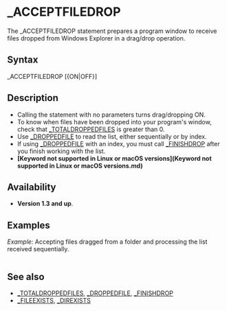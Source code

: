 # _ACCEPTFILEDROP

The _ACCEPTFILEDROP statement prepares a program window to receive files dropped from Windows Explorer in a drag/drop operation.

  

## Syntax

_ACCEPTFILEDROP [{ON|OFF}]
  

## Description

* Calling the statement with no parameters turns drag/dropping ON.
* To know when files have been dropped into your program's window, check that [_TOTALDROPPEDFILES](_TOTALDROPPEDFILES.md) is greater than 0.
* Use [_DROPPEDFILE](_DROPPEDFILE.md) to read the list, either sequentially or by index.
* If using [_DROPPEDFILE](_DROPPEDFILE.md) with an index, you must call [_FINISHDROP](_FINISHDROP.md) after you finish working with the list.
* **[Keyword not supported in Linux or macOS versions](Keyword not supported in Linux or macOS versions.md)**

  

## Availability

* **Version 1.3 and up**.

  

## Examples

*Example:* Accepting files dragged from a folder and processing the list received sequentially.

``` [SCREEN](SCREEN.md) [_NEWIMAGE](_NEWIMAGE.md)(128, 25, 0)  _ACCEPTFILEDROP 'enables drag/drop functionality [PRINT](PRINT.md) "Drag files from a folder and drop them in this window..."  [DO](DO.md)     [IF](IF.md) [_TOTALDROPPEDFILES](_TOTALDROPPEDFILES.md) [THEN](THEN.md)         [FOR](FOR.md) i = 1 [TO](TO.md) [_TOTALDROPPEDFILES](_TOTALDROPPEDFILES.md)             a$ = [_DROPPEDFILE](_DROPPEDFILE.md) 'reads the list sequentially; when the result is empty ("") it means the list is over             [COLOR](COLOR.md) 15             [PRINT](PRINT.md) i,             [IF](IF.md) [_FILEEXISTS](_FILEEXISTS.md)(a$) [THEN](THEN.md)                 [COLOR](COLOR.md) 2: [PRINT](PRINT.md) "file",             [ELSE](ELSE.md)                 [IF](IF.md) [_DIREXISTS](_DIREXISTS.md)(a$) [THEN](THEN.md)                     [COLOR](COLOR.md) 3: [PRINT](PRINT.md) "folder",                 [ELSE](ELSE.md)                     [COLOR](COLOR.md) 4: [PRINT](PRINT.md) "not found", 'highly unlikely, but who knows?                 [END IF](END IF.md)             [END IF](END IF.md)             [COLOR](COLOR.md) 15             [PRINT](PRINT.md) a$         [NEXT](NEXT.md)     [END IF](END IF.md)      [_LIMIT](_LIMIT.md) 30 [LOOP](LOOP.md)  
```

  

## See also

* [_TOTALDROPPEDFILES](_TOTALDROPPEDFILES.md), [_DROPPEDFILE](_DROPPEDFILE.md), [_FINISHDROP](_FINISHDROP.md)
* [_FILEEXISTS](_FILEEXISTS.md), [_DIREXISTS](_DIREXISTS.md)

  
